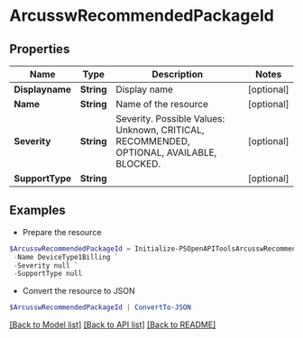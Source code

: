# ArcusswRecommendedPackageId
## Properties

Name | Type | Description | Notes
------------ | ------------- | ------------- | -------------
**Displayname** | **String** | Display name | [optional] 
**Name** | **String** | Name of the resource | [optional] 
**Severity** | **String** | Severity. Possible Values: Unknown, CRITICAL, RECOMMENDED, OPTIONAL, AVAILABLE, BLOCKED. | [optional] 
**SupportType** | **String** |  | [optional] 

## Examples

- Prepare the resource
```powershell
$ArcusswRecommendedPackageId = Initialize-PSOpenAPIToolsArcusswRecommendedPackageId  -Displayname System VEGA_CB1507_8400_2N_150 `
 -Name DeviceType1Billing `
 -Severity null `
 -SupportType null
```

- Convert the resource to JSON
```powershell
$ArcusswRecommendedPackageId | ConvertTo-JSON
```

[[Back to Model list]](../README.md#documentation-for-models) [[Back to API list]](../README.md#documentation-for-api-endpoints) [[Back to README]](../README.md)

